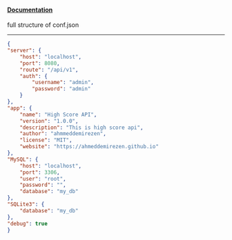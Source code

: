 #### [Documentation](https://github.com/ahmeddemirezen/high-score-api/wiki/Documentation)

full structure of conf.json

***

```json
{
"server": {
    "host": "localhost",
    "port": 8080,
    "route": "/api/v1",
    "auth": {
        "username": "admin",
        "password": "admin"
    }
},
"app": {
    "name": "High Score API",
    "version": "1.0.0",
    "description": "This is high score api",
    "author": "ahmmeddemirezen",
    "license": "MIT",
    "website": "https://ahmeddemirezen.github.io"
},
"MySQL": {
    "host": "localhost",
    "port": 3306,
    "user": "root",
    "password": "",
    "database": "my_db"
},
"SQLite3": {
    "database": "my_db"
},
"debug": true
}

```
